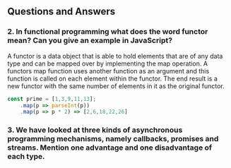 ## Questions and Answers

### 2. In functional programming what does the word functor mean? Can you give an example in JavaScript?

A functor is a data object that is able to hold elements that are of any data type and can be mapped over by implementing the map operation. A functors map function uses another function as an argument and this function is called on each element within the functor. The end result is a new functor with the same number of elements in it as the original functor.

```JavaScript
const prime = [1,3,9,11,13];
	.map(p => parseInt(p))
	.map(p => p * 2) => [2,6,18,22,26]
```

### 3. We have looked at three kinds of asynchronous programming mechanisms, namely callbacks, promises and streams. Mention one advantage and one disadvantage of each type.
